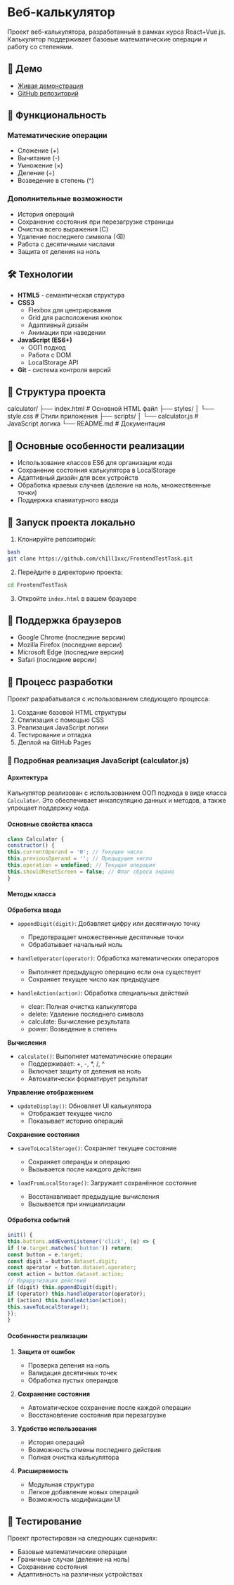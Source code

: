 # Веб-калькулятор

Проект веб-калькулятора, разработанный в рамках курса React+Vue.js. Калькулятор поддерживает базовые математические операции и работу со степенями.

## 🔗 Демо
- [Живая демонстрация](https://ch1ll1xxc.github.io/FrontendTestTask/)
- [GitHub репозиторий](https://github.com/ch1ll1xxc/FrontendTestTask)

## 🚀 Функциональность

### Математические операции
- Сложение (+)
- Вычитание (-)
- Умножение (×)
- Деление (÷)
- Возведение в степень (^)

### Дополнительные возможности
- История операций
- Сохранение состояния при перезагрузке страницы
- Очистка всего выражения (C)
- Удаление последнего символа (⌫)
- Работа с десятичными числами
- Защита от деления на ноль

## 🛠️ Технологии

- **HTML5** - семантическая структура
- **CSS3**
  - Flexbox для центрирования
  - Grid для расположения кнопок
  - Адаптивный дизайн
  - Анимации при наведении
- **JavaScript (ES6+)**
  - ООП подход
  - Работа с DOM
  - LocalStorage API
- **Git** - система контроля версий

## 📁 Структура проекта
calculator/
├── index.html # Основной HTML файл
├── styles/
│ └── style.css # Стили приложения
├── scripts/
│ └── calculator.js # JavaScript логика
└── README.md # Документация

## 🎯 Основные особенности реализации

- Использование классов ES6 для организации кода
- Сохранение состояния калькулятора в LocalStorage
- Адаптивный дизайн для всех устройств
- Обработка краевых случаев (деление на ноль, множественные точки)
- Поддержка клавиатурного ввода

## 🚦 Запуск проекта локально

1. Клонируйте репозиторий:
```bash
bash
git clone https://github.com/ch1ll1xxc/FrontendTestTask.git
```
2. Перейдите в директорию проекта:
```bash
cd FrontendTestTask
```

3. Откройте `index.html` в вашем браузере

## 📱 Поддержка браузеров

- Google Chrome (последние версии)
- Mozilla Firefox (последние версии)
- Microsoft Edge (последние версии)
- Safari (последние версии)

## 🔄 Процесс разработки

Проект разрабатывался с использованием следующего процесса:
1. Создание базовой HTML структуры
2. Стилизация с помощью CSS
3. Реализация JavaScript логики
4. Тестирование и отладка
5. Деплой на GitHub Pages

### 📝 Подробная реализация JavaScript (calculator.js)
#### Архитектура
Калькулятор реализован с использованием ООП подхода в виде класса `Calculator`. Это обеспечивает инкапсуляцию данных и методов, а также упрощает поддержку кода.

#### Основные свойства класса
```javascript
class Calculator {
constructor() {
this.currentOperand = '0'; // Текущее число
this.previousOperand = ''; // Предыдущее число
this.operation = undefined; // Текущая операция
this.shouldResetScreen = false; // Флаг сброса экрана
}
```

#### Методы класса
**Обработка ввода**
- `appendDigit(digit)`: Добавляет цифру или десятичную точку
  - Предотвращает множественные десятичные точки
  - Обрабатывает начальный ноль

- `handleOperator(operator)`: Обработка математических операторов
  - Выполняет предыдущую операцию если она существует
  - Сохраняет текущее число как предыдущее

- `handleAction(action)`: Обработка специальных действий
  - clear: Полная очистка калькулятора
  - delete: Удаление последнего символа
  - calculate: Вычисление результата
  - power: Возведение в степень

**Вычисления**
- `calculate()`: Выполняет математические операции
  - Поддерживает: +, -, *, /, ^
  - Включает защиту от деления на ноль
  - Автоматически форматирует результат

**Управление отображением**
- `updateDisplay()`: Обновляет UI калькулятора
  - Отображает текущее число
  - Показывает историю операций
  
**Сохранение состояния**
- `saveToLocalStorage()`: Сохраняет текущее состояние
  - Сохраняет операнды и операцию
  - Вызывается после каждого действия
  
- `loadFromLocalStorage()`: Загружает сохранённое состояние
  - Восстанавливает предыдущие вычисления
  - Вызывается при инициализации

#### Обработка событий
```javascript
init() {
this.buttons.addEventListener('click', (e) => {
if (!e.target.matches('button')) return;
const button = e.target;
const digit = button.dataset.digit;
const operator = button.dataset.operator;
const action = button.dataset.action;
// Маршрутизация действий
if (digit) this.appendDigit(digit);
if (operator) this.handleOperator(operator);
if (action) this.handleAction(action);
this.saveToLocalStorage();
});
}
```

#### Особенности реализации
1. **Защита от ошибок**
   - Проверка деления на ноль
   - Валидация десятичных точек
   - Обработка пустых операндов

2. **Сохранение состояния**
   - Автоматическое сохранение после каждой операции
   - Восстановление состояния при перезагрузке

3. **Удобство использования**
   - История операций
   - Возможность отмены последнего действия
   - Полная очистка калькулятора

4. **Расширяемость**
   - Модульная структура
   - Легкое добавление новых операций
   - Возможность модификации UI

## 🧪 Тестирование

Проект протестирован на следующих сценариях:
- Базовые математические операции
- Граничные случаи (деление на ноль)
- Сохранение состояния
- Адаптивность на различных устройствах
